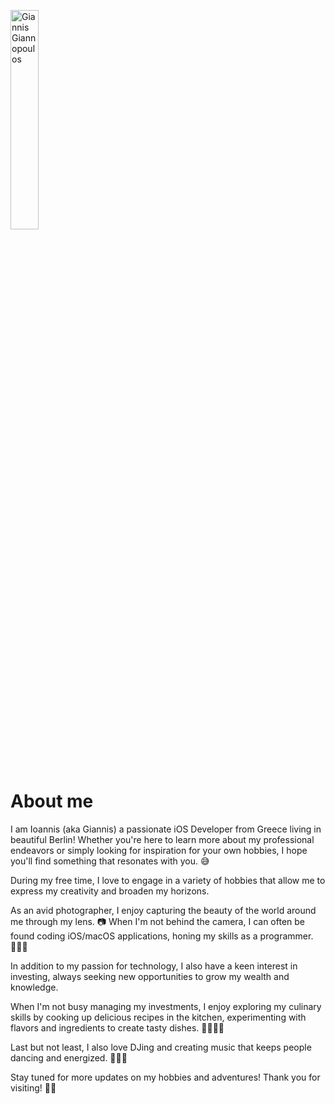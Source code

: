 <p style="padding-bottom: 40px;"><img src="/Images/About/Profilfoto.jpeg" alt="Giannis Giannopoulos" title="Giannis Giannopoulos" class="profile-image" style="width: 30%; height: 30%;" /></p>

# About me
I am Ioannis (aka Giannis) a passionate iOS Developer from Greece living in beautiful Berlin! 
Whether you're here to learn more about my professional endeavors or simply looking for inspiration for your own hobbies, I hope you'll find something that resonates with you. 😅 

During my free time, I love to engage in a variety of hobbies that allow me to express my creativity and broaden my horizons. 

As an avid photographer, I enjoy capturing the beauty of the world around me through my lens. 📷 When I'm not behind the camera, I can often be found coding iOS/macOS applications, honing my skills as a programmer. 👨🏻‍💻 

In addition to my passion for technology, I also have a keen interest in investing, always seeking new opportunities to grow my wealth and knowledge. 

When I'm not busy managing my investments, I enjoy exploring my culinary skills by cooking up delicious recipes in the kitchen, experimenting with flavors and ingredients to create tasty dishes. 🤤👨🏻‍🍳 

Last but not least, I also love DJing and creating music that keeps people dancing and energized. 🕺🏻🎉

Stay tuned for more updates on my hobbies and adventures! Thank you for visiting! 🙏🏻 
